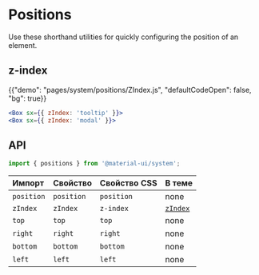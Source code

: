 # Positions

<p class="description">Use these shorthand utilities for quickly configuring the position of an element.</p>

## z-index

{{"demo": "pages/system/positions/ZIndex.js", "defaultCodeOpen": false, "bg": true}}

```jsx
<Box sx={{ zIndex: 'tooltip' }}>
<Box sx={{ zIndex: 'modal' }}>
```

## API

```js
import { positions } from '@material-ui/system';
```

| Импорт     | Свойство   | Свойство CSS | В теме                                                         |
|:---------- |:---------- |:------------ |:-------------------------------------------------------------- |
| `position` | `position` | `position`   | none                                                           |
| `zIndex`   | `zIndex`   | `z-index`    | [`zIndex`](/customization/default-theme/?expand-path=$.zIndex) |
| `top`      | `top`      | `top`        | none                                                           |
| `right`    | `right`    | `right`      | none                                                           |
| `bottom`   | `bottom`   | `bottom`     | none                                                           |
| `left`     | `left`     | `left`       | none                                                           |
